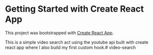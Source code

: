 # Getting Started with Create React App

This project was bootstrapped with [Create React App](https://github.com/facebook/create-react-app).

This is a simple video search act using the youtube api built with create react app where I also build my first custom hook.#   v i d e o - s e a r c h  
 